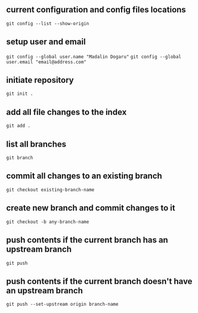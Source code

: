 ## current configuration and config files locations
```git config --list --show-origin```

## setup user and email
```git config --global user.name "Madalin Dogaru"```
```git config --global user.email "email@address.com"```

## initiate repository
```git init . ```

## add all file changes to the index
```git add . ```

## list all branches
```git branch```

## commit all changes to an existing branch
```git checkout existing-branch-name```

## create new branch and commit changes to it
```git checkout -b any-branch-name```

## push contents if the current branch has an upstream branch
```git push ```

## push contents if the current branch doesn't have an upstream branch
```git push --set-upstream origin branch-name```
